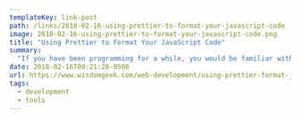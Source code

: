 ```yaml
---
templateKey: link-post
path: /links/2018-02-16-using-prettier-to-format-your-javascript-code
image: 2018-02-16-using-prettier-to-format-your-javascript-code.png
title: "Using Prettier to Format Your JavaScript Code"
summary:
  "If you have been programming for a while, you would be familiar with the hassles of writing clean code and maintaining consistency across a project on some specific code style guidelines."
date: 2018-02-16T00:21:28-0500
url: https://www.wisdomgeek.com/web-development/using-prettier-format-javascript-code/
tags:
  - development
  - tools
---
```

